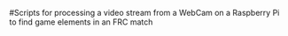 #Scripts for processing a video stream from a WebCam on a Raspberry Pi to find game elements in an FRC match
